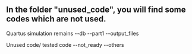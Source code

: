 ## In the folder "unused_code", you will find some codes which are not used.

Quartus simulation remains
	--db
	--part1
	--output_files

Unused code/ tested code
	--not_ready
	--others